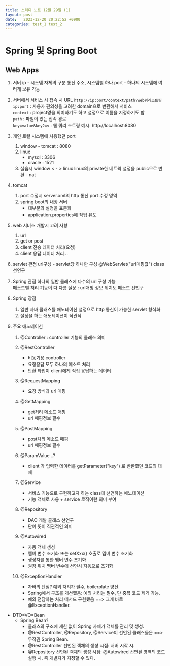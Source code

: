 ```yaml
---
title: 스터디 노트 12월 29일 (1)
layout: post
date:   2023-12-20 20:22:52 +0900
categories: test_1 test_2
---
```


# Spring 및 Spring Boot

## Web Apps
1. 서버
	ip - 시스템 자체의 구분 통신 주소, 시스템별 하나
	port - 하나의 시스템에 여러개 보유 가능
        
2. 서버에서 서비스 시 접속 시 URL
	`http://ip:port/context/path?web쿼리스트링`
        `ip:port` : 사용자 편의성을 고려한 domain으로 변환해서 서비스  
        `context` : project명을 의미하기도 하고 설정으로 이름을 지정하기도 함   
        `path` : 파일이 있는 접속 경로           
		`key=value&key2=v` : 웹 쿼리 스트링
        예시: http://localhost:8080
		
		
2. 개인 로컬 시스템에 사용했던 port
    1. window - tomcat : 8080
    2. linux 
        - mysql : 3306
        - oracle : 1521
    3. 실습시
        window <   -  >   linux
            linux의 private한 네트웍 설정을 public으로 변환
            - nat 
        
3. tomcat
    1. port 수정시
        server.xml의 http 통신 port 수정 영역
    2. spring boot의 내장 서버
        - 대부분의 설정을 표준화 
        - application.properties에 작업 유도
		

		
1. web 서비스 개발시 고려 사항
    1. url
    2. get or post
    3. client 전송 데이터 처리(요청)
    4. client 응답 데이터 처리
    ..
2. servlet 관점
    url구성 - servlet당 하나만 구성 
        @WebServlet("url매핑값")
        class 선언구
3. Spring 관점
    하나의 일반 클래스에 다수의 url 구성 가능       
    메소드별 처리 기능이 다 다름
    질문 : url매핑 정보 위치도 메소드 선언구
    
4. Spring 장점
    1. 일반 자바 클래스를 애노테이션 설정으로 http 통신이 가능한 servlet 형식화
    2. 설정을 하는 애노테이션이 직관적
    
5. 주요 애노테이션
    1. @Controller : controller 기능의 클래스 의미
    2. @RestController 
        - 비동기용 controller
        - 요청응답 모두 하나의 메소드 처리
        - 반환 타입이 client에게 직접 응답하는 데이터
        
    3. @RequestMapping
        - 요청 방식과 url 매핑 
    4. @GetMapping
        - get처리 메소드 매핑
        - url 매핑정보 필수
    5. @PostMapping
        - post처리 메소드 매핑
        - url 매핑정보 필수
    6. @ParamValue ..?
        - client 가 입력한 데이터를 getParameter("key") 로 반환했던 코드의 대체
        
    7. @Service
        - 서비스 기능으로 구현하고자 하는 class에 선언하는 애노테이션
        - 기능
            객체로 사용 + service 로직이란 의미 부여
    8. @Repository
        - DAO 개발 클래스 선언구
        - 단어 뜻이 직관적인 의미
        
    9. @Autowired
        - 자동 객체 생성 
        - 멤버 변수 초기화 또는 setXxx() 호출로 멤버 변수 초기화
        - 생성자를 통한 멤버 변수 초기화 
        - 권장 위치
            멤버 변수에 선언시 자동으로 초기화
			
	10. @ExceptionHandler
		- 자바의 단점? 예외 처리가 필수, boilerplate 양산.
		- Spring에서 구조를 개선했음: 예외 처리는 필수, 단 중복 코드 제거 가능.
		- 예외 전담하는 처리 메서드 구현했음 ==> 그게 바로 @ExceptionHandler.
    
* DTO=VO=Bean
	- Spring Bean?
		- 클래스의 구조에 제한 없이 Spring 자체가 객체를 관리 및 생성.
		- @RestController, @Repository, @Service이 선언된 클래스들은 ==> 무적권 Spring Bean.
		- @RestController 선언된 객체의 생성 시점: 서버 시작 시.
		- @Repository 선언된 객체의 생성 시점: @Autowired 선언된 영역의 코드 실행 시. 즉 개발자가 지정할 수 있다.
	